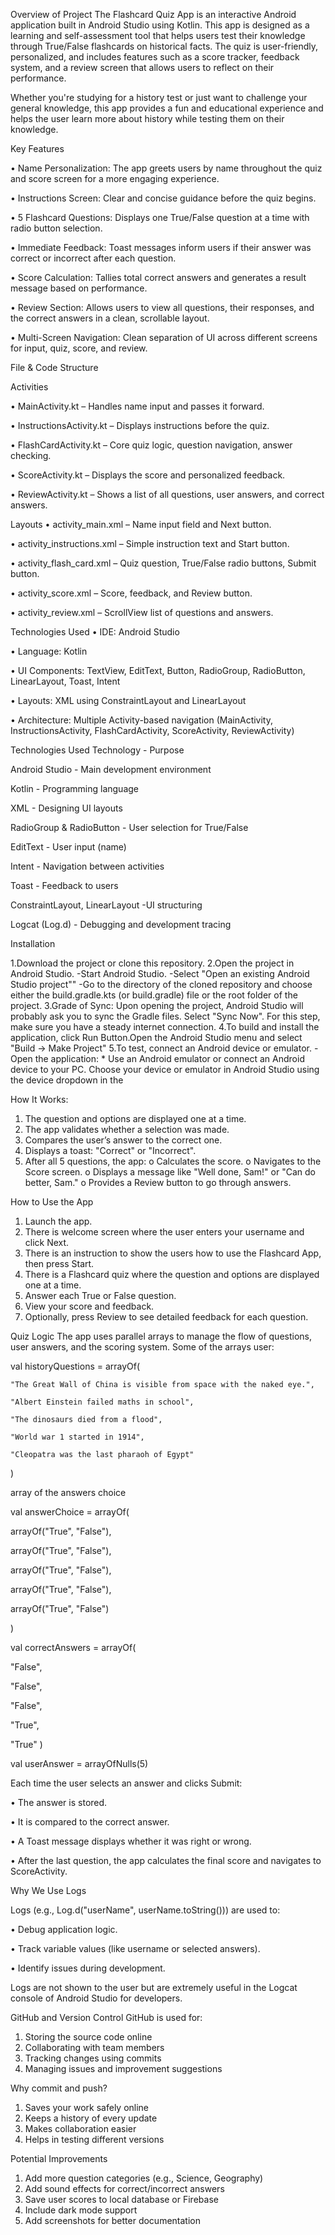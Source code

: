Overview of Project
The Flashcard Quiz App is an interactive Android application built in Android Studio using Kotlin. This app is designed as a learning and self-assessment tool that helps users test their knowledge through True/False flashcards on historical facts. The quiz is user-friendly, personalized, and includes features such as a score tracker, feedback system, and a review screen that allows users to reflect on their performance.

Whether you're studying for a history test or just want to challenge your general knowledge, this app provides a fun and educational experience and helps the user learn more about history while testing them on their knowledge.


Key Features

•	Name Personalization: The app greets users by name throughout the quiz and score screen for a more engaging experience.

•	Instructions Screen: Clear and concise guidance before the quiz begins.

•	5 Flashcard Questions: Displays one True/False question at a time with radio button selection.

•	Immediate Feedback: Toast messages inform users if their answer was correct or incorrect after each question.

•	Score Calculation: Tallies total correct answers and generates a result message based on performance.

•	Review Section: Allows users to view all questions, their responses, and the correct answers in a clean, scrollable layout.

•	Multi-Screen Navigation: Clean separation of UI across different screens for input, quiz, score, and review.


File & Code Structure

Activities

•	MainActivity.kt – Handles name input and passes it forward.

•	InstructionsActivity.kt – Displays instructions before the quiz.

•	FlashCardActivity.kt – Core quiz logic, question navigation, answer checking.

•	ScoreActivity.kt – Displays the score and personalized feedback.

•	ReviewActivity.kt – Shows a list of all questions, user answers, and correct answers.    


Layouts
•	activity_main.xml – Name input field and Next button.

•	activity_instructions.xml – Simple instruction text and Start button.

•	activity_flash_card.xml – Quiz question, True/False radio buttons, Submit button.

•	activity_score.xml – Score, feedback, and Review button.

•	activity_review.xml – ScrollView list of questions and answers.



Technologies Used
•	IDE: Android Studio

•	Language: Kotlin

•	UI Components: TextView, EditText, Button, RadioGroup, RadioButton, LinearLayout, Toast, Intent

•	Layouts: XML using ConstraintLayout and LinearLayout

•	Architecture: Multiple Activity-based navigation (MainActivity, InstructionsActivity, FlashCardActivity, ScoreActivity, ReviewActivity)



Technologies Used
Technology       -             	Purpose

Android Studio	    -            Main development environment

Kotlin           -             	Programming language

XML            -               	Designing UI layouts

RadioGroup & RadioButton   -   	User selection for True/False

EditText          -            	User input (name)

Intent           -             	Navigation between activities

Toast           -               	Feedback to users

ConstraintLayout, LinearLayout	-UI structuring

Logcat (Log.d)             -    	Debugging and development tracing




Installation

1.Download the project or clone this repository.
2.Open the project in Android Studio. -Start Android Studio. -Select "Open an existing Android Studio project"" -Go to the directory of the cloned repository and choose either the build.gradle.kts (or build.gradle) file or the root folder of the project.
3.Grade of Sync: Upon opening the project, Android Studio will probably ask you to sync the Gradle files. Select "Sync Now". For this step, make sure you have a steady internet connection.
4.To build and install the application, click Run Button.Open the Android Studio menu and select "Build -> Make Project"
5.To test, connect an Android device or emulator. -Open the application: * Use an Android emulator or connect an Android device to your PC. Choose your device or emulator in Android Studio using the device dropdown in the


How It Works:
1.	The question and options are displayed one at a time.
2.	The app validates whether a selection was made.
3.	Compares the user’s answer to the correct one.
4.	Displays a toast: "Correct" or "Incorrect".
5.	After all 5 questions, the app:
o	Calculates the score.
o	Navigates to the Score screen.
o	Displays a message like "Well done, Sam!" or "Can do better, Sam."
o	Provides a Review button to go through answers.


How to Use the App
1.	Launch the app.
2.	There is welcome screen where the user enters your username and click Next.
3.	There is an instruction to show the users how to use the Flashcard App, then press Start.
4.	There is a Flashcard quiz where the question and options are displayed one at a time.
5.	Answer each True or False question.
6.	View your score and feedback.
7.	Optionally, press Review to see detailed feedback for each question.
   

Quiz Logic
The app uses parallel arrays to manage the flow of questions, user answers, and the scoring system.
Some of the arrays user: 

val historyQuestions = arrayOf(

    "The Great Wall of China is visible from space with the naked eye.",
    
    "Albert Einstein failed maths in school",
    
    "The dinosaurs died from a flood",
    
    "World war 1 started in 1914",
    
    "Cleopatra was the last pharaoh of Egypt"
    
)


array of the answers choice

 val answerChoice = arrayOf( 
 
arrayOf("True", "False"),

 arrayOf("True", "False"),
 
 arrayOf("True", "False"), 
 
arrayOf("True", "False"), 

arrayOf("True", "False")

 )
 

val correctAnswers = arrayOf(

"False", 

"False", 

"False", 

"True", 

"True"
)

val userAnswer = arrayOfNulls<String>(5)

Each time the user selects an answer and clicks Submit:

•	The answer is stored.

•	It is compared to the correct answer.

•	A Toast message displays whether it was right or wrong.

•	After the last question, the app calculates the final score and navigates to ScoreActivity.



Why We Use Logs

Logs (e.g., Log.d("userName", userName.toString())) are used to:

•	Debug application logic.

•	Track variable values (like username or selected answers).

•	Identify issues during development.

Logs are not shown to the user but are extremely useful in the Logcat console of Android Studio for developers.



GitHub and Version Control
GitHub is used for:
1.	Storing the source code online
2.	Collaborating with team members
3.	Tracking changes using commits
4.	Managing issues and improvement suggestions


Why commit and push?
1.	Saves your work safely online
2.	Keeps a history of every update
3.	Makes collaboration easier
4.	Helps in testing different versions


Potential Improvements
1.	Add more question categories (e.g., Science, Geography)
2.	Add sound effects for correct/incorrect answers
3.	Save user scores to local database or Firebase
4.	Include dark mode support
5.	Add screenshots for better documentation
